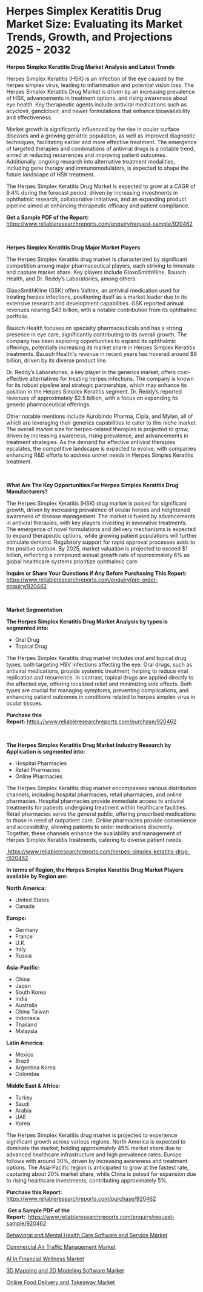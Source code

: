 <p><h1>Herpes Simplex Keratitis Drug Market Size: Evaluating its Market Trends, Growth, and Projections 2025 - 2032</h1></p><p><strong>Herpes Simplex Keratitis Drug Market Analysis and Latest Trends</strong></p>
<p><p>Herpes Simplex Keratitis (HSK) is an infection of the eye caused by the herpes simplex virus, leading to inflammation and potential vision loss. The Herpes Simplex Keratitis Drug Market is driven by an increasing prevalence of HSK, advancements in treatment options, and rising awareness about eye health. Key therapeutic agents include antiviral medications such as acyclovir, ganciclovir, and newer formulations that enhance bioavailability and effectiveness.</p><p>Market growth is significantly influenced by the rise in ocular surface diseases and a growing geriatric population, as well as improved diagnostic techniques, facilitating earlier and more effective treatment. The emergence of targeted therapies and combinations of antiviral drugs is a notable trend, aimed at reducing recurrences and improving patient outcomes. Additionally, ongoing research into alternative treatment modalities, including gene therapy and immunomodulators, is expected to shape the future landscape of HSK treatment.</p><p>The Herpes Simplex Keratitis Drug Market is expected to grow at a CAGR of 9.4% during the forecast period, driven by increasing investments in ophthalmic research, collaborative initiatives, and an expanding product pipeline aimed at enhancing therapeutic efficacy and patient compliance.</p></p>
<p><strong>Get a Sample PDF of the Report:&nbsp;</strong> <a href="https://www.reliableresearchreports.com/enquiry/request-sample/920462?utm_campaign=113&utm_medium=2&utm_source=Github&utm_content=ia&utm_term=07032025&utm_id=herpes-simplex-keratitis-drug">https://www.reliableresearchreports.com/enquiry/request-sample/920462</a></p>
<p>&nbsp;</p>
<p><strong>Herpes Simplex Keratitis Drug Major Market Players</strong></p>
<p><p>The Herpes Simplex Keratitis drug market is characterized by significant competition among major pharmaceutical players, each striving to innovate and capture market share. Key players include GlaxoSmithKline, Bausch Health, and Dr. Reddy’s Laboratories, among others.</p><p>GlaxoSmithKline (GSK) offers Valtrex, an antiviral medication used for treating herpes infections, positioning itself as a market leader due to its extensive research and development capabilities. GSK reported annual revenues nearing $43 billion, with a notable contribution from its ophthalmic portfolio.</p><p>Bausch Health focuses on specialty pharmaceuticals and has a strong presence in eye care, significantly contributing to its overall growth. The company has been exploring opportunities to expand its ophthalmic offerings, potentially increasing its market share in Herpes Simplex Keratitis treatments. Bausch Health's revenue in recent years has hovered around $8 billion, driven by its diverse product line.</p><p>Dr. Reddy’s Laboratories, a key player in the generics market, offers cost-effective alternatives for treating herpes infections. The company is known for its robust pipeline and strategic partnerships, which may enhance its position in the Herpes Simplex Keratitis segment. Dr. Reddy’s reported revenues of approximately $2.5 billion, with a focus on expanding its generic pharmaceutical offerings.</p><p>Other notable mentions include Aurobindo Pharma, Cipla, and Mylan, all of which are leveraging their generics capabilities to cater to this niche market. The overall market size for herpes-related therapies is projected to grow, driven by increasing awareness, rising prevalence, and advancements in treatment strategies. As the demand for effective antiviral therapies escalates, the competitive landscape is expected to evolve, with companies enhancing R&D efforts to address unmet needs in Herpes Simplex Keratitis treatment.</p></p>
<p>&nbsp;</p>
<p><strong>What Are The Key Opportunities For Herpes Simplex Keratitis Drug Manufacturers?</strong></p>
<p><p>The Herpes Simplex Keratitis (HSK) drug market is poised for significant growth, driven by increasing prevalence of ocular herpes and heightened awareness of disease management. The market is fueled by advancements in antiviral therapies, with key players investing in innovative treatments. The emergence of novel formulations and delivery mechanisms is expected to expand therapeutic options, while growing patient populations will further stimulate demand. Regulatory support for rapid approval processes adds to the positive outlook. By 2025, market valuation is projected to exceed $1 billion, reflecting a compound annual growth rate of approximately 6% as global healthcare systems prioritize ophthalmic care.</p></p>
<p><strong>Inquire or Share Your Questions If Any Before Purchasing This Report:</strong> <a href="https://www.reliableresearchreports.com/enquiry/pre-order-enquiry/920462?utm_campaign=113&utm_medium=2&utm_source=Github&utm_content=ia&utm_term=07032025&utm_id=herpes-simplex-keratitis-drug">https://www.reliableresearchreports.com/enquiry/pre-order-enquiry/920462</a></p>
<p>&nbsp;</p>
<p><strong>Market Segmentation</strong></p>
<p><strong>The Herpes Simplex Keratitis Drug Market Analysis by types is segmented into:</strong></p>
<p><ul><li>Oral Drug</li><li>Topical Drug</li></ul></p>
<p><p>The Herpes Simplex Keratitis drug market includes oral and topical drug types, both targeting HSV infections affecting the eye. Oral drugs, such as antiviral medications, provide systemic treatment, helping to reduce viral replication and recurrence. In contrast, topical drugs are applied directly to the affected eye, offering localized relief and minimizing side effects. Both types are crucial for managing symptoms, preventing complications, and enhancing patient outcomes in conditions related to herpes simplex virus in ocular tissues.</p></p>
<p><strong>Purchase this Report:&nbsp;</strong><a href="https://www.reliableresearchreports.com/purchase/920462?utm_campaign=113&utm_medium=2&utm_source=Github&utm_content=ia&utm_term=07032025&utm_id=herpes-simplex-keratitis-drug">https://www.reliableresearchreports.com/purchase/920462</a></p>
<p>&nbsp;</p>
<p><strong>The Herpes Simplex Keratitis Drug Market Industry Research by Application is segmented into:</strong></p>
<p><ul><li>Hospital Pharmacies</li><li>Retail Pharmacies</li><li>Online Pharmacies</li></ul></p>
<p><p>The Herpes Simplex Keratitis drug market encompasses various distribution channels, including hospital pharmacies, retail pharmacies, and online pharmacies. Hospital pharmacies provide immediate access to antiviral treatments for patients undergoing treatment within healthcare facilities. Retail pharmacies serve the general public, offering prescribed medications to those in need of outpatient care. Online pharmacies provide convenience and accessibility, allowing patients to order medications discreetly. Together, these channels enhance the availability and management of Herpes Simplex Keratitis treatments, catering to diverse patient needs.</p></p>
<p><a href="https://www.reliableresearchreports.com/herpes-simplex-keratitis-drug-r920462?utm_campaign=113&utm_medium=2&utm_source=Github&utm_content=ia&utm_term=07032025&utm_id=herpes-simplex-keratitis-drug">&nbsp;https://www.reliableresearchreports.com/herpes-simplex-keratitis-drug-r920462</a></p>
<p><strong>In terms of Region, the Herpes Simplex Keratitis Drug Market Players available by Region are:</strong></p>
<p>
    <p> <strong> North America: </strong>
        <ul>
            <li>United States</li>
            <li>Canada</li>
        </ul>
        </p> 
    <p> <strong> Europe: </strong>
        <ul>
            <li>Germany</li>
            <li>France</li>
            <li>U.K.</li>
            <li>Italy</li>
            <li>Russia</li>
        </ul>
        </p> 
    <p> <strong> Asia-Pacific: </strong>
        <ul>
            <li>China</li>
            <li>Japan</li>
            <li>South Korea</li>
            <li>India</li>
            <li>Australia</li>
            <li>China Taiwan</li>
            <li>Indonesia</li>
            <li>Thailand</li>
            <li>Malaysia</li>
        </ul>
        </p> 
    <p> <strong> Latin America: </strong>
        <ul>
            <li>Mexico</li>
            <li>Brazil</li>
            <li>Argentina Korea</li>
            <li>Colombia</li>
        </ul>
        </p> 
    <p> <strong> Middle East & Africa: </strong>
        <ul>
            <li>Turkey</li>
            <li>Saudi</li>
            <li>Arabia</li>
            <li>UAE</li>
            <li>Korea</li>
        </ul>
    </p>
    </p>
<p><p>The Herpes Simplex Keratitis drug market is projected to experience significant growth across various regions. North America is expected to dominate the market, holding approximately 45% market share due to advanced healthcare infrastructure and high prevalence rates. Europe follows with around 30%, driven by increasing awareness and treatment options. The Asia-Pacific region is anticipated to grow at the fastest rate, capturing about 20% market share, while China is poised for expansion due to rising healthcare investments, contributing approximately 5%.</p></p>
<p><strong>Purchase this Report: </strong><a href="https://www.reliableresearchreports.com/purchase/920462?utm_campaign=113&utm_medium=2&utm_source=Github&utm_content=ia&utm_term=07032025&utm_id=herpes-simplex-keratitis-drug">https://www.reliableresearchreports.com/purchase/920462</a></p>
<p>&nbsp;<strong>Get a Sample PDF of the Report:&nbsp;&nbsp;</strong><a href="https://www.reliableresearchreports.com/enquiry/request-sample/920462?utm_campaign=113&utm_medium=2&utm_source=Github&utm_content=ia&utm_term=07032025&utm_id=herpes-simplex-keratitis-drug">https://www.reliableresearchreports.com/enquiry/request-sample/920462</a></p>
<p><strong></strong></p>
<p><p><a href="https://github.com/krulicfidura/Market-Research-Report-List-1/blob/main/behavioral-and-mental-health-care-software-and-service-market.md?utm_campaign=113&utm_medium=2&utm_source=Github&utm_content=ia&utm_term=07032025&utm_id=herpes-simplex-keratitis-drug">Behavioral and Mental Health Care Software and Service Market</a></p><p><a href="https://github.com/dibesnayee/Market-Research-Report-List-1/blob/main/commercial-air-traffic-management-market.md?utm_campaign=113&utm_medium=2&utm_source=Github&utm_content=ia&utm_term=07032025&utm_id=herpes-simplex-keratitis-drug">Commercial Air Traffic Management Market</a></p><p><a href="https://github.com/vassihucz/Market-Research-Report-List-1/blob/main/ai-in-financial-wellness-market.md?utm_campaign=113&utm_medium=2&utm_source=Github&utm_content=ia&utm_term=07032025&utm_id=herpes-simplex-keratitis-drug">AI In Financial Wellness Market</a></p><p><a href="https://github.com/denbelnmer50/Market-Research-Report-List-1/blob/main/3d-mapping-and-3d-modeling-software-market.md?utm_campaign=113&utm_medium=2&utm_source=Github&utm_content=ia&utm_term=07032025&utm_id=herpes-simplex-keratitis-drug">3D Mapping and 3D Modeling Software Market</a></p><p><a href="https://github.com/rreynagjysma65/Market-Research-Report-List-1/blob/main/online-food-delivery-and-takeaway-market.md?utm_campaign=113&utm_medium=2&utm_source=Github&utm_content=ia&utm_term=07032025&utm_id=herpes-simplex-keratitis-drug">Online Food Delivery and Takeaway Market</a></p></p>